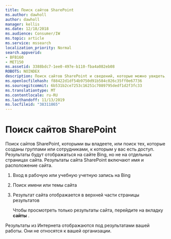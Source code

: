 ```yaml
---
title: Поиск сайтов SharePoint
ms.author: dawholl
author: dawholl
manager: kellis
ms.date: 12/18/2018
ms.audience: Consumer/IW
ms.topic: article
ms.service: mssearch
localization_priority: Normal
search.appverid:
- BFB160
- MET150
ms.assetid: 3388bdc7-1ee0-497e-b110-fba4a082eb08
ROBOTS: NOINDEX
description: Поиск сайтов SharePoint и сведений, которые можно увидеть, с помощью Microsoft Search.
ms.openlocfilehash: f88422d1df54b9750d91b584c026c35ff0e67736
ms.sourcegitcommit: 6b531b2ce7253c16251c7089795dedf1d2f3fc33
ms.translationtype: MT
ms.contentlocale: ru-RU
ms.lasthandoff: 11/13/2019
ms.locfileid: "38311865"
---
```

# <a name="find-sharepoint-sites"></a>Поиск сайтов SharePoint

Поиск сайтов SharePoint, которыми вы владеете, или поиск тех, которые созданы группами или сотрудниками, к которым у вас есть доступ. Результаты будут отображаться на сайте Bing, но не на отдельных страницах сайта. Результаты сайта SharePoint включают имя и расположение сайта.
  
1. Вход в рабочую или учебную учетную запись на Bing
    
2. Поиск имени или темы сайта
    
3. Результат сайта отображается в верхней части страницы результатов
    
    Чтобы просмотреть только результаты сайта, перейдите на вкладку **сайты** . 
    
Результаты из Интернета отображаются под результатами вашей работы. Они не относятся к вашей организации.
